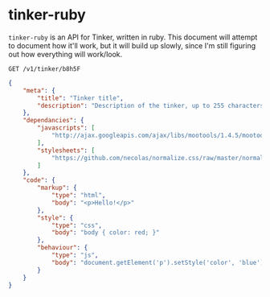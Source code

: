 # tinker-ruby

`tinker-ruby` is an API for Tinker, written in ruby. This document will attempt
to document how it'll work, but it will build up slowly, since I'm still
figuring out how everything will work/look.

```
GET /v1/tinker/b8h5F
```

```json
{
	"meta": {
		"title": "Tinker title",
		"description": "Description of the tinker, up to 255 characters"
	},
	"dependancies": {
		"javascripts": [
			"http://ajax.googleapis.com/ajax/libs/mootools/1.4.5/mootools.js"
		],
		"stylesheets": [
			"https://github.com/necolas/normalize.css/raw/master/normalize.css"
		]
	},
	"code": {
		"markup": {
			"type": "html",
			"body": "<p>Hello!</p>"
		},
		"style": {
			"type": "css",
			"body": "body { color: red; }"
		},
		"behaviour": {
			"type": "js",
			"body": "document.getElement('p').setStyle('color', 'blue');"
		}
	}
}
```
